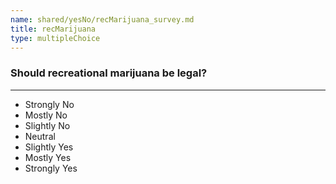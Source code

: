 ```yaml
---
name: shared/yesNo/recMarijuana_survey.md
title: recMarijuana
type: multipleChoice
---
```


### Should recreational marijuana be legal?

---

- Strongly No
- Mostly No
- Slightly No
- Neutral
- Slightly Yes
- Mostly Yes
- Strongly Yes

